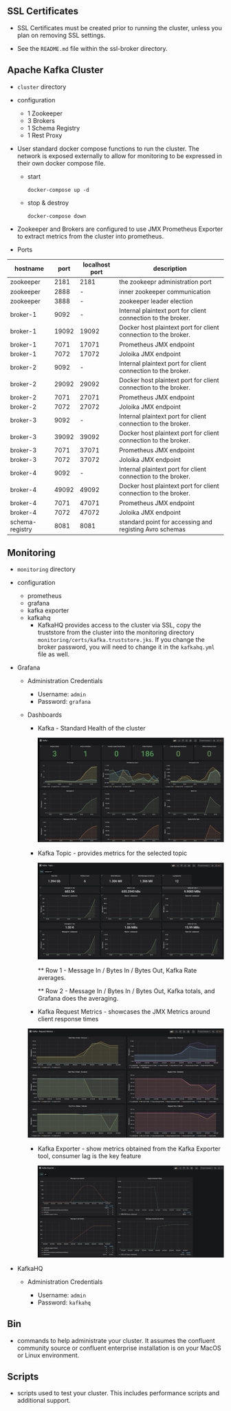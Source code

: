 
## SSL Certificates

  * SSL Certificates must be created prior to running the cluster, unless you plan
    on removing SSL settings.
    
  * See the `README.md` file within the ssl-broker directory.
  
  
## Apache Kafka Cluster

  * `cluster` directory
  
  * configuration
  
    * 1 Zookeeper
    * 3 Brokers
    * 1 Schema Registry
    * 1 Rest Proxy
   
* User standard docker compose functions to run the cluster.
The network is exposed externally to allow for monitoring to be expressed in their
own docker compose file.

  * start
    ```  
    docker-compose up -d
    ```

  * stop & destroy
    ```  
    docker-compose down
    ```

* Zookeeper and Brokers are configured to use JMX Prometheus Exporter to extract
metrics from the cluster into prometheus.
    
* Ports

| hostname | port | localhost port | description |
| --- | --- | --- | --- |
| zookeeper | 2181 | 2181 | the zookeepr administration port |
| zookeeper | 2888 | - | inner zookeeper communication |
| zookeeper | 3888 | - | zookeeper leader election |
| broker-1  | 9092 | - | Internal plaintext port for client connection to the broker. |
| broker-1  | 19092 | 19092 | Docker host plaintext port for client connection to the broker. |
| broker-1  | 7071 | 17071 | Prometheus JMX endpoint |
| broker-1  | 7072 | 17072 | Joloika JMX endpoint |
| broker-2  | 9092 | - | Internal plaintext port for client connection to the broker. |
| broker-2  | 29092 | 29092 | Docker host plaintext port for client connection to the broker. |
| broker-2  | 7071 | 27071 | Prometheus JMX endpoint |
| broker-2  | 7072 | 27072 | Joloika JMX endpoint |
| broker-3  | 9092 | - | Internal plaintext port for client connection to the broker. |
| broker-3  | 39092 | 39092 | Docker host plaintext port for client connection to the broker. |
| broker-3  | 7071 | 37071 | Prometheus JMX endpoint |
| broker-3  | 7072 | 37072 | Joloika JMX endpoint |
| broker-4  | 9092 | - | Internal plaintext port for client connection to the broker. |
| broker-4  | 49092 | 49092 | Docker host plaintext port for client connection to the broker. |
| broker-4  | 7071 | 47071 | Prometheus JMX endpoint |
| broker-4  | 7072 | 47072 | Joloika JMX endpoint |
| schema-registry | 8081 | 8081 | standard point for accessing and registing Avro schemas |

## Monitoring

 * `monitoring` directory
 
 * configuration
   
   * prometheus
   * grafana
   * kafka exporter
   * kafkahq
     * KafkaHQ provides access to the cluster via SSL, copy the truststore from the cluster
     into the monitoring directory `monitoring/certs/kafka.truststore.jks`. If you change the broker password,
     you will need to change it in the `kafkahq.yml` file as well.
 
 * Grafana
 
   * Administration Credentials
   
     * Username: `admin`
     * Password: `grafana`
     
   * Dashboards
   
     * Kafka - Standard Health of the cluster
     
       ![dashboad](./doc/kafka.png)
    
     * Kafka Topic - provides metrics for the selected topic
     
       ![dashboad](./doc/topic.png)
       
       ** Row 1 - Message In / Bytes In / Bytes Out, Kafka Rate averages.
       
       ** Row 2 - Message In / Bytes In / Bytes Out, Kafka totals, and Grafana does the averaging.
      
     *  Kafka Request Metrics - showcases the JMX Metrics around client response times
     
       ![dashboad](./doc/request-metrics.png)
       
     * Kafka Exporter - show metrics obtained from the Kafka Exporter tool, consumer lag is the key feature
     
       ![dashboad](./doc/exporter.png)
     
 * KafkaHQ
 
   * Administration Credentials
   
     * Username: `admin`
     * Password: `kafkahq`
     

## Bin

 * commands to help administrate your cluster.  It assumes the confluent community source or confluent enterprise
installation is on your MacOS or Linux environment.

## Scripts

 * scripts used to test your cluster. This includes performance scripts and additional support.
